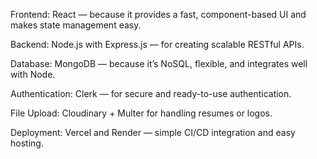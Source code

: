 Frontend: React — because it provides a fast, component-based UI and makes state management easy.

Backend: Node.js with Express.js — for creating scalable RESTful APIs.

Database: MongoDB — because it’s NoSQL, flexible, and integrates well with Node.

Authentication: Clerk — for secure and ready-to-use authentication.

File Upload: Cloudinary + Multer for handling resumes or logos.

Deployment: Vercel and Render — simple CI/CD integration and easy hosting.
